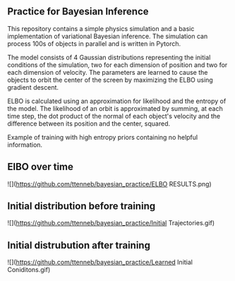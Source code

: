 ## Practice for Bayesian Inference

This repository contains a simple physics simulation and a basic implementation of variational Bayesian inference. The simulation can process 100s of objects in parallel and is written in Pytorch. 

The model consists of 4 Gaussian distributions representing the initial conditions of the simulation, two for each dimension of position and two for each dimension of velocity. The parameters are learned to cause the objects to orbit the center of the screen by maximizing the ELBO using gradient descent.

ELBO is calculated using an approximation for likelihood and the entropy of the model. The likelihood of an orbit is approximated by summing, at each time step, the dot product of the normal of each object's velocity and the difference between its position and the center, squared.

Example of training with high entropy priors containing no helpful information. 

## ElBO over time
![](https://github.com/ttenneb/bayesian_practice/ELBO RESULTS.png)

## Initial distribution before training
![](https://github.com/ttenneb/bayesian_practice/Initial Trajectories.gif)

## Initial distrubution after training
![](https://github.com/ttenneb/bayesian_practice/Learned Initial Coniditons.gif)
